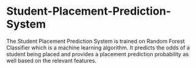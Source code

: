 # Student-Placement-Prediction-System
The Student Placement Prediction System is trained on Random Forest Classifier which is a machine learning algorithm. It predicts the odds of a student being placed and provides a placement prediction probability as well based on the relevant features.
